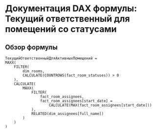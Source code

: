 # Документация DAX формулы: Текущий ответственный для помещений со статусами

## Обзор формулы

```dax
ТекущийОтветственныйДляАктивныхПомещений = 
MAXX(
    FILTER(
        dim_rooms,
        CALCULATE(COUNTROWS(fact_room_statuses)) > 0
    ),
    CALCULATE(
        MAXX(
            FILTER(
                fact_room_assignees,
                fact_room_assignees[start_date] = 
                    CALCULATE(MAX(fact_room_assignees[start_date]))
            ),
            RELATED(dim_assignees[full_name])
        )
    )
)
```